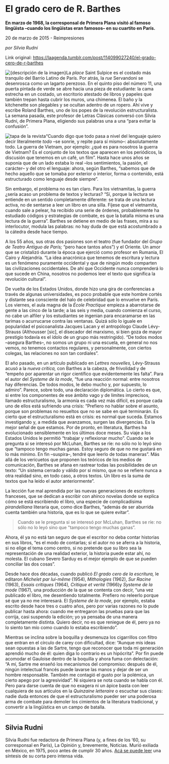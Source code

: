 # El grado cero de R. Barthes

**En marzo de 1968, la corresponsal de Primera Plana visitó al famoso lingüista –cuando los lingüistas eran famosos– en su cuartito en París.**

20 de marzo de 2015 - Reimpresiones

_por Silvia Rudni_

Link original: https://laagenda.tumblr.com/post/114099027240/el-grado-cero-de-r-barthes

![{descripción de la imagen}](https://64.media.tumblr.com/44dfcdffcc819bd5d2a5369f237664b9/tumblr_inline_pk0l70iYgO1t6q87u_500.jpg)La *place* Saint Sulpice es el costado más tranquilo del Barrio Latino de París. Por atrás, la *rue* Servandoni se desenrosca como un lagarto perezoso. En el quinto piso del número 11, una puerta pintada de verde se abre hacia una pieza de estudiante: la cama estrecha en un costado, un escritorio atestado de libros y papeles que también trepan hasta cubrir los muros, una chimenea. El baño y la kitchenette son plegables y se ocultan adentro de un ropero. Ahí vive y escribe Roland Barthes, uno de los popes de la revolución estructuralista. La semana pasada, este profesor de Letras Clásicas conversó con Silvia Rudni, de Primera Plana, eligiendo sus palabras una a una “para evitar la confusión”.

![tapa de la revista](https://64.media.tumblr.com/981e74c0fb6ac6200e32e0a657238408/tumblr_inline_pk0l71PwLo1t6q87u_250.jpg)“Cuando digo que todo pasa a nivel del lenguaje quiero decir literalmente *todo* –se sonríe, y repite para sí mismo–: absolutamente todo. La guerra de Vietnam, por ejemplo: ¿qué es para nosotros la guerra de Vietnam? Es el conjunto de los textos que aparecen en los periódicos, la discusión que tenemos en un café, un film”. Hasta hace unos años se suponía que de un lado estaba lo real –los sentimientos, la pasión, el carácter– y del otro el lenguaje: ahora, según Barthes, “sabemos que de hecho aquello que se tomaba por exterior o interior, forma o contenido, está estructurado como lenguaje desde siempre”. 

Sin embargo, el problema no es tan claro. Para los vietnamitas, la guerra ¿sería acaso un problema de textos y lecturas? “Sí, porque la lectura se  entiende en un sentido completamente diferente: se trata de una lectura activa, no de sentarse a leer un libro en una silla. Fíjese que el vietnamita, cuando sale a pelear, ha recibido una serie de órdenes, probablemente ha estudiado códigos y estrategias de combate, es que la batalla misma es una lectura de la guerra”. Barthes se detiene en medio de las frases, mira a su interlocutor, modula las palabras: no hay duda de que está acostumbrado a la cátedra desde hace tiempo.

A los 55 años, sus otras dos pasiones son el teatro (fue fundador del *Grupo de Teatro Antiguo de París;* “pero hace tantos años”) y el Oriente. Un amor que se cristalizó durante la época que ejerció como profesor en Rumania, El Cairo y Alejandría. “La idea anacrónica que tenemos de escritura y lectura es un fenómeno puramente occidental y que de ningún modo comparten las civilizaciones occidentales. De ahí que Occidente nunca comprenderá lo que sucede en China, nosotros no podemos leer el texto que significa la revolución cultural”.

De vuelta de los Estados Unidos, donde hizo una gira de conferencias a través de algunas universidades, es poco probable que este hombre cortés y distante sea consciente del halo de celebridad que lo envuelve en París. Los viernes, el aula magna de la *École Practique* empieza a abarrotarse de gente a las cinco de la tarde; a las seis y media, cuando comienza el curso, no cabe un alfiler y los estudiantes se ingenian para encaramarse en las tarimas o acurrucarse contra las ventanas. Quizá sólo lo iguale en popularidad el psicoanalista Jacques Lacan y el antropólogo Claude Lévy-Strauss (Althousser [sic], el disecador del marxismo, si bien goza de mayor prestigio todavía es el ídolo de un grupo más restringido). “De todos modos –asegura Barthes–, no somos un grupo ni una escuela, en general no nos vemos, no tenemos contactos regulares, y personalmente, con ciertos colegas, las relaciones no son tan cordiales”.

El año pasado, en un artículo publicado en *Lettres nouvelles,* Lévy-Strauss acusó a la *nueva crítica,* con Barthes a la cabeza, de frivolidad y de “empeño por aparentar un rigor científico que evidentemente les falta”. Para el autor del *Systeme de la mode,* “fue una reacción normal: entre nosotros hay diferencias. De todos modos, le debo mucho y, por supuesto, lo admiro”. Parece, sobre todo, una declaración diplomática. Lo cierto es que, si entre los componentes de ese ámbito vago y de límites imprecisos, llamado estructuralismo, la armonía es cada vez más difícil, es porque cada uno de ellos está sufriendo una crisis: “Prefiero no hablar sobre el asunto, porque son problemas no resueltos que no se sabe en qué terminarán. Es cierto que el estructuralismo está en crisis: es normal que suceda. Estamos investigando y, a medida que avanzamos, surgen las divergencias. Es la mejor señal de que estamos. Por de pronto, en literatura, Barthes ha evolucionado sensiblemente en los últimos doce meses. Su viaje a los Estados Unidos le permitió “trabajar y reflexionar mucho”. Cuando se le pregunta si se interesó por McLuhan, Barthes se ríe: no sólo no lo leyó sino que “tampoco tengo muchas ganas. Estoy seguro de que no me gustará en lo más mínimo. En fin –suspira–, tendré que leerlo de todas maneras”. Más allá de los vericuetos que proponen los teóricos de los medios de comunicación, Barthes se afana en rastrear todas las posibilidades de un texto: “Un sistema cerrado y válido por sí mismo, que no se refiere nunca a otra realidad sino, en todo caso, a otros textos. Un libro es la suma de textos que ha leído el autor anteriormente”.

La lección fue mal aprendida por las nuevas generaciones de escritores franceses, que se dedican a escribir con ahínco novelas donde se explica cómo se está escribiendo el libro, una especie de complicadísima *pirandelliana* literaria que, como dice Barthes, “además de ser aburrida cuenta también una historia, que es lo que se quiere evitar”. 


> Cuando se le pregunta si se interesó por McLuhan, Barthes se ríe: no sólo no lo leyó sino que "tampoco tengo muchas ganas”.
> 
> 

Ahora, él ya no está tan seguro de que el escritor no deba contar historias en sus libros, “es el modo de contarlas; si el autor no se aferra a la historia, si no elige el tema como centro, si no pretende que su libro sea la representación de una realidad exterior, la historia puede estar ahí, no molesta. El cubano Severo Sarduy es el mejor ejemplo de que se pueden conciliar las dos cosas”.

Desde hace dos décadas, cuando publicó *El grado cero de la escritura,* le editaron *Michelet par lui-même* (1954), *Mithologies* (1962), *Sur Racine* (1963), *Essais critiques* (1964)*, Critique et verité* (1966)y *Systeme de la mode* (1967)*,* una producción de la que se contenta con decir, “una vez publicado el libro, me desentiendo totalmente. Prefiero no releerlo porque sé que ya no me interesará. El *Systeme de la mode,* por ejemplo, estaba escrito desde hace tres o cuatro años, pero por varias razones no lo pude publicar hasta ahora: cuando me entregaron las pruebas para que las corrija, casi suspendo la edición; yo ya pensaba de una manera completamente distinta. Quiero decir, no es que reniegue de él, pero ya no lo siento tan mío como cuando lo estaba escribiendo”.

Mientras se inclina sobre la boquilla y desmenuza los cigarrillos con filtro que entran en el círculo de carey con dificultad, dice: “Aunque mis ideas sean opuestas a las de Sartre, tengo que reconocer que toda mi generación aprendió mucho de él: quien diga lo contrario es un hipócrita”. Por fin puede acomodar el Gauloise dentro de la boquilla y ahora fuma con delectación: “A mí, Sartre me enseñó los mecanismos del compromiso: después de él, ningún intelectual francés puede lavarse las manos y dejar de ser un hombre responsable. También me contagió el gusto por la polémica, un cierto apego por la agresividad”. Ni siquiera se nota cuando se habla con él. Pero para darse cuenta de que no exagera ni un ápice basta con leer cualquiera de sus artículos en la *Quinzaine letteraire* o escuchar sus clases: nadie duda entonces de que el estructuralismo pueder ser una poderosa arma de combate para demoler los cimientos de la literatura tradicional, y convertir a la lingüística en un campo de batalla.



---

 Silvia Rudni
-------------

 Silvia Rudni fue redactora de Primera Plana (y, a fines de los ‘60, su corresponsal en París), La Opinión y, brevemente, Noticias. Murió exiliada en México, en 1975, poco antes de cumplir 30 años. [Acá se puede leer](http://www.diariosobrediarios.com.ar/dsd/notas/4/385-silvia-rudni-periodista.php#.VQuHxlPF86k) una síntesis de su corta pero intensa vida.

